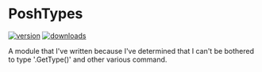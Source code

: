 ﻿# PoshTypes
[![version](https://img.shields.io/powershellgallery/v/PoshTypes.svg)](https://www.powershellgallery.com/packages/PoshTypes)
[![downloads](https://img.shields.io/powershellgallery/dt/PoshTypes.svg?label=downloads)](https://www.powershellgallery.com/stats/packages/PoshTypes?groupby=Version)

A module that I've written because I've determined that I can't be bothered to type '.GetType()' and other various command.